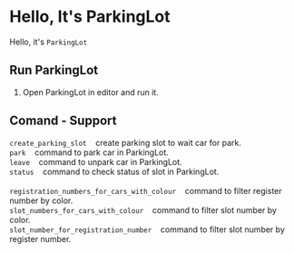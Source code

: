 <!-- in readme.md file -->
# Hello, It's ParkingLot
Hello, it's `ParkingLot` 

## Run ParkingLot
1. Open ParkingLot in editor and run it.

## Comand - Support
`create_parking_slot`      &nbsp;&nbsp;&nbsp;create parking slot to wait car for park. <br>
`park`                     &nbsp;&nbsp;&nbsp;command to park car in ParkingLot.        <br>
`leave`                    &nbsp;&nbsp;&nbsp;command to unpark car in ParkingLot.      <br>
`status`                   &nbsp;&nbsp;&nbsp;command to check status of slot in ParkingLot.    <br>    
`registration_numbers_for_cars_with_colour`           &nbsp;&nbsp;&nbsp;command to filter register number by color. <br>
`slot_numbers_for_cars_with_colour`                   &nbsp;&nbsp;&nbsp;command to filter slot number by color. <br>
`slot_number_for_registration_number`                 &nbsp;&nbsp;&nbsp;command to filter slot number by register number. <br>
